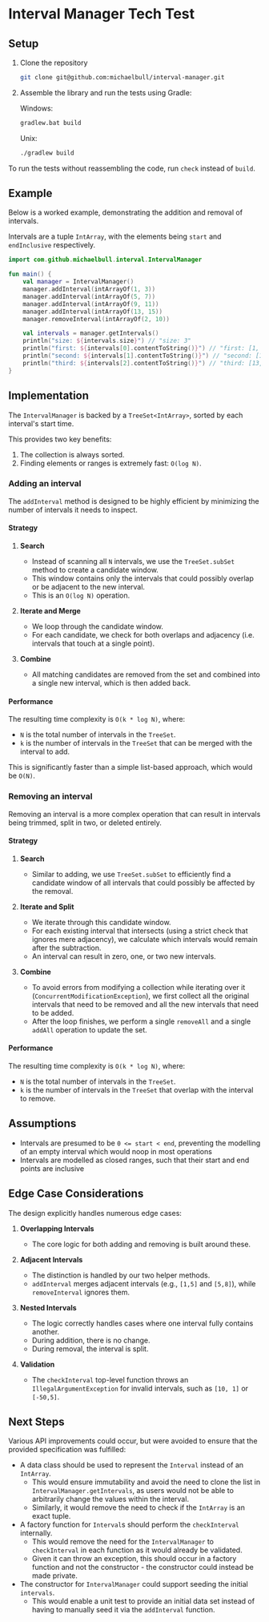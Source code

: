 # Interval Manager Tech Test

## Setup

1. Clone the repository

    ```bash
    git clone git@github.com:michaelbull/interval-manager.git
    ```

2. Assemble the library and run the tests using Gradle:

    Windows:
    ```bash
    gradlew.bat build
    ```

    Unix:
    ```bash
    ./gradlew build
    ```

To run the tests without reassembling the code, run `check` instead of `build`.

## Example

Below is a worked example, demonstrating the addition and removal of intervals.

Intervals are a tuple `IntArray`, with the elements being `start` and `endInclusive` respectively.

```kt
import com.github.michaelbull.interval.IntervalManager

fun main() {
    val manager = IntervalManager()
    manager.addInterval(intArrayOf(1, 3))
    manager.addInterval(intArrayOf(5, 7))
    manager.addInterval(intArrayOf(9, 11))
    manager.addInterval(intArrayOf(13, 15))
    manager.removeInterval(intArrayOf(2, 10))

    val intervals = manager.getIntervals()
    println("size: ${intervals.size}") // "size: 3"
    println("first: ${intervals[0].contentToString()}") // "first: [1, 2]"
    println("second: ${intervals[1].contentToString()}") // "second: [10, 11]"
    println("third: ${intervals[2].contentToString()}") // "third: [13, 15]"
}
```

## Implementation

The `IntervalManager` is backed by a `TreeSet<IntArray>`, sorted by each interval's start time.

This provides two key benefits:
1. The collection is always sorted.
2. Finding elements or ranges is extremely fast: `O(log N)`.

### Adding an interval

The `addInterval` method is designed to be highly efficient by minimizing the number of intervals it needs to inspect.

#### Strategy

1. **Search**
   - Instead of scanning all `N` intervals, we use the `TreeSet.subSet` method to create a candidate window.
   - This window contains only the intervals that could possibly overlap or be adjacent to the new interval.
   - This is an `O(log N)` operation.

2. **Iterate and Merge**
   - We loop through the candidate window.
   - For each candidate, we check for both overlaps and adjacency (i.e. intervals that touch at a single point).

3. **Combine**
   - All matching candidates are removed from the set and combined into a single new interval, which is then added back.

#### Performance

The resulting time complexity is `O(k * log N)`, where:
- `N` is the total number of intervals in the `TreeSet`.
- `k` is the number of intervals in the `TreeSet` that can be merged with the interval to add.

This is significantly faster than a simple list-based approach, which would be `O(N)`.

### Removing an interval

Removing an interval is a more complex operation that can result in intervals being trimmed, split in two, or deleted entirely.

#### Strategy

1. **Search**
   - Similar to adding, we use `TreeSet.subSet` to efficiently find a candidate window of all intervals that could possibly be affected by the removal.

2. **Iterate and Split**
   - We iterate through this candidate window.
   - For each existing interval that intersects (using a strict check that ignores mere adjacency), we calculate which intervals would remain after the subtraction.
   - An interval can result in zero, one, or two new intervals.

3. **Combine**
   - To avoid errors from modifying a collection while iterating over it (`ConcurrentModificationException`), we first collect all the original intervals that need to be removed and all the new intervals that need to be added.
   - After the loop finishes, we perform a single `removeAll` and a single `addAll` operation to update the set.

#### Performance

The resulting time complexity is `O(k * log N)`, where:
- `N` is the total number of intervals in the `TreeSet`.
- `k` is the number of intervals in the `TreeSet` that overlap with the interval to remove.

## Assumptions

- Intervals are presumed to be `0 <= start < end`, preventing the modelling of an empty interval which would noop in most operations
- Intervals are modelled as closed ranges, such that their start and end points are inclusive

## Edge Case Considerations

The design explicitly handles numerous edge cases:

1. **Overlapping Intervals**
   - The core logic for both adding and removing is built around these.

2. **Adjacent Intervals**
   - The distinction is handled by our two helper methods.
   - `addInterval` merges adjacent intervals (e.g., `[1,5]` and `[5,8]`), while `removeInterval` ignores them.

3. **Nested Intervals**
   - The logic correctly handles cases where one interval fully contains another.
   - During addition, there is no change.
   - During removal, the interval is split.

4. **Validation**
   - The `checkInterval` top-level function throws an `IllegalArgumentException` for invalid intervals, such as `[10, 1]` or `[-50,5]`.

## Next Steps

Various API improvements could occur, but were avoided to ensure that the provided specification was fulfilled:

- A data class should be used to represent the `Interval` instead of an `IntArray`.
  - This would ensure immutability and avoid the need to clone the list in `IntervalManager.getIntervals`, as users would not be able to arbitrarily change the values within the interval.
  - Similarly, it would remove the need to check if the `IntArray` is an exact tuple.
- A factory function for `Interval`s should perform the `checkInterval` internally.
  - This would remove the need for the `IntervalManager` to `checkInterval` in each function as it would already be validated.
  - Given it can throw an exception, this should occur in a factory function and not the constructor - the constructor could instead be made private.
- The constructor for `IntervalManager` could support seeding the initial `intervals`.
  - This would enable a unit test to provide an initial data set instead of having to manually seed it via the `addInterval` function.
